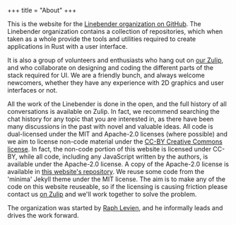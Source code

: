+++
title = "About"
+++

This is the website for the [Linebender organization on GitHub]. The Linebender organization contains a collection of repositories, which when taken as a whole provide the tools and utilities required to create applications in Rust with a user interface.

It is also a group of volunteers and enthusiasts who hang out on [our Zulip][xi.zulip], and who collaborate on designing and coding the different parts of the stack required for UI. We are a friendly bunch, and always welcome newcomers, whether they have any experience with 2D graphics and user interfaces or not.

All the work of the Linebender is done in the open, and the full history of all conversations is available on Zulip. In fact, we recommend searching the chat history for any topic that you are interested in, as there have been many discussions in the past with novel and valuable ideas. All code is dual-licensed under the MIT and Apache-2.0 licenses (where possible) and we aim to license non-code material under the [CC-BY Creative Commons license][CC-BY]. In fact, the non-code portion of this website is licensed under CC-BY, while all code, including any JavaScript written by the authors, is available under the Apache-2.0 license. A copy of the Apache-2.0 license is available in [this website's repository][website repository]. We reuse some code from the 'minima' Jekyll theme under the MIT license. The aim is to make any of the code on this website reuseable, so if the licensing is causing friction please contact us [on Zulip][xi.zulip] and we'll work together to solve the problem.

The organization was started by [Raph Levien], and he informally leads and drives the work forward.

[Linebender organization on GitHub]: https://github.com/linebender
[xi.zulip]: https://xi.zulipchat.com
[Raph Levien]: https://levien.com/
[CC-BY]: http://creativecommons.org/licenses/by/4.0/
[Apache-2.0]: https://apache.org/licenses/LICENSE-2.0
[website repository]: https://github.com/linebender/linebender.github.io/
